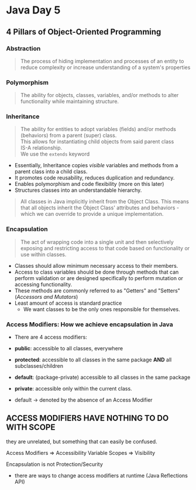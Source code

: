 # Java Day 5

## 4 Pillars of Object-Oriented Programming

### Abstraction  
> The process of hiding implementation and processes of an entity to reduce complexity or increase understanding of a system's properties

### Polymorphism
> The ability for objects, classes, variables, and/or methods to alter functionality while maintaining structure.

### Inheritance
> The ability for entities to adopt variables (fields) and/or methods (behaviors) from a parent (super) class.  
> This allows for instantiating child objects from said parent class  
> IS-A relationship.  
> We use the `extends` keyword

- Essentially, Inheritance copies *visible* variables and methods from a parent class into a child class. 
- It promotes code reusability, reduces duplication and redundancy. 
- Enables polymorphism and code flexibility (more on this later)
- Structures classes into an understandable hierarchy.

> All classes in Java implicitly inherit from the Object Class. 
> This means that all objects inherit the Object Class' attributes and behaviors - which we can override to provide a unique implementation. 

### Encapsulation  
> The act of wrapping code into a single unit and then selectively exposing and restricting access to that code based on functionality or use within classes. 

- Classes should allow minimum necessary access to their members.   
- Access to class variables should be done through methods that can perform validation or are designed specifically to perform mutation or accessing functionality.   
- These methods are commonly referred to as "Getters" and "Setters" (*Accessors and Mutators*)
- Least amount of access is standard practice
    - We want classes to be the only ones responsible for themselves.  

### Access Modifiers: How we achieve encapsulation in Java
- There are 4 access modifiers: 
- **public**: accessible to all classes, everywhere
- **protected**: accessible to all classes in the same package **AND** all subclasses/children
- **default**: (package-private) accessible to all classes in the same package
- **private**: accessible only within the current class. 

- default -> denoted by the absence of an Access Modifier

## ACCESS MODIFIERS HAVE NOTHING TO DO WITH SCOPE
they are unrelated, but something that can easily be confused. 

Access Modifiers => Accessibility
Variable Scopes => Visibility 

Encapsulation is not Protection/Security  
- there are ways to change access modifiers at runtime (Java Reflections API)